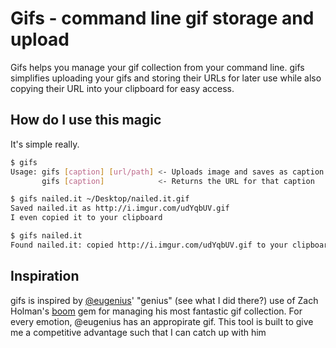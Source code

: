 # Gifs - command line gif storage and upload


Gifs helps you manage your gif collection from your command line. gifs simplifies uploading your gifs and storing their URLs for later use while also copying their URL into your clipboard for easy access.

## How do I use this magic
It's simple really.

```bash
$ gifs
Usage: gifs [caption] [url/path] <- Uploads image and saves as caption
       gifs [caption]            <- Returns the URL for that caption

$ gifs nailed.it ~/Desktop/nailed.it.gif
Saved nailed.it as http://i.imgur.com/udYqbUV.gif
I even copied it to your clipboard

$ gifs nailed.it
Found nailed.it: copied http://i.imgur.com/udYqbUV.gif to your clipboard
```

## Inspiration

gifs is inspired by [@eugenius](https://github.com/eugenius)' "genius" (see what I did there?) use of Zach Holman's [boom](https://github.com/holman/boom) gem for managing his most fantastic gif collection. For every emotion, @eugenius has an appropirate gif. This tool is built to give me a competitive advantage such that I can catch up with him
